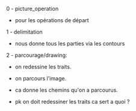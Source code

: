 
0 - picture_operation
 
 - pour les opérations de départ

1 - delimitation

 - nous donne tous les parties via les contours


2 - parcourage/drawing:

 - on redessine les traits.
 
 - on parcours l'image.
 
 - ca donne les chemins qu'on a parcourus.
 
 - pk on doit redessiner les traits ca sert a quoi ?
 


 































